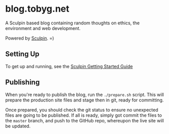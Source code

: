 blog.tobyg.net
==============

A Sculpin based blog containing random thoughts on ethics, the environment and web development.

Powered by [Sculpin](http://sculpin.io). =)


Setting Up
----------

To get up and running, see the [Sculpin Getting Started Guide](https://sculpin.io/getstarted/)



Publishing
----------

When you're ready to publish the blog, run the `./prepare.sh` script.  This will prepare the production site files and 
stage then in git, ready for committing.

Once prepared, you should check the git status to ensure no unexpected files are going to be published. If all is ready, 
simply got commit the files to the `master` branch, and push to the GitHub repo, whereupon the live site will be 
updated.